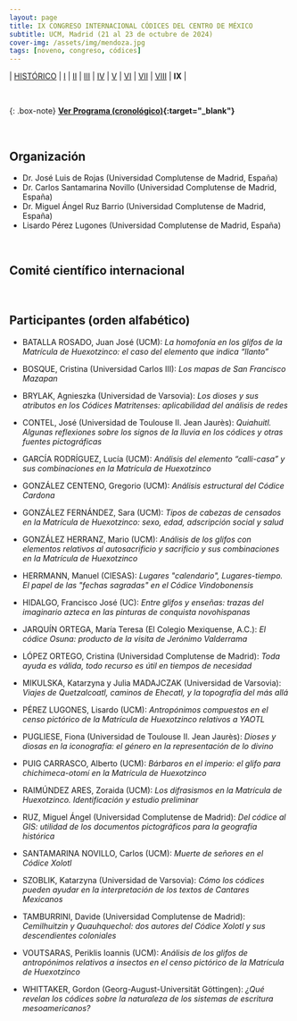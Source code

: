 ```yaml
---
layout: page
title: IX CONGRESO INTERNACIONAL CÓDICES DEL CENTRO DE MÉXICO
subtitle: UCM, Madrid (21 al 23 de octubre de 2024)
cover-img: /assets/img/mendoza.jpg
tags: [noveno, congreso, códices]
---
```


| [HISTÓRICO](/congresos/codices/historico) | [I](/congresos/codices/i) | [II](/congresos/codices/ii) | [III](/congresos/codices/iii) | [IV](/congresos/codices/iv) | [V](/congresos/codices/v) | [VI](/congresos/codices/vi) | [VII](/congresos/codices/vii) | [VIII](/congresos/codices/viii) | **IX** |

<br/>

{: .box-note}
**[Ver Programa (cronológico)](/congresos/codices/ix/docs/IX-Congreso-2024.pdf){:target="_blank"}**

<br/>

## Organización

 - Dr. José Luis de Rojas (Universidad Complutense de Madrid, España)
 - Dr. Carlos Santamarina Novillo (Universidad Complutense de Madrid, España)
 - Dr. Miguel Ángel Ruz Barrio (Universidad Complutense de Madrid, España)
 - Lisardo Pérez Lugones (Universidad Complutense de Madrid, España)

<br/>

## Comité científico internacional

<br/>

## Participantes (orden alfabético)

- BATALLA ROSADO, Juan José (UCM): *La homofonía en los glifos de la Matrícula de Huexotzinco: el caso del elemento que indica “llanto”*

- BOSQUE, Cristina (Universidad Carlos III): *Los mapas de San Francisco Mazapan*

- BRYLAK, Agnieszka (Universidad de Varsovia): *Los dioses y sus atributos en los Códices Matritenses: aplicabilidad del análisis de redes*

- CONTEL, José (Universidad de Toulouse II. Jean Jaurès): *Quiahuitl. Algunas reflexiones sobre los signos de la lluvia en los códices y otras fuentes pictográficas*

- GARCÍA RODRÍGUEZ, Lucía (UCM): *Análisis del elemento “calli-casa” y sus combinaciones en la Matrícula de Huexotzinco*

- GONZÁLEZ CENTENO, Gregorio (UCM): *Análisis estructural del Códice Cardona*

- GONZÁLEZ FERNÁNDEZ, Sara (UCM): *Tipos de cabezas de censados en la Matrícula de Huexotzinco: sexo, edad, adscripción social y salud*

- GONZÁLEZ HERRANZ, Mario (UCM): *Análisis de los glifos con elementos relativos al autosacrificio y sacrificio y sus combinaciones en la Matrícula de Huexotzinco*

- HERRMANN, Manuel (CIESAS): *Lugares "calendario", Lugares-tiempo. El papel de las "fechas sagradas" en el Códice Vindobonensis*

- HIDALGO, Francisco José (UC): *Entre glifos y enseñas: trazas del imaginario azteca en las pinturas de conquista novohispanas*

- JARQUÍN ORTEGA, María Teresa (El Colegio Mexiquense, A.C.): *El códice Osuna: producto de la visita de Jerónimo Valderrama*

- LÓPEZ ORTEGO, Cristina (Universidad Complutense de Madrid): *Toda ayuda es válida, todo recurso es útil en tiempos de necesidad*

- MIKULSKA, Katarzyna y Julia MADAJCZAK (Universidad de Varsovia): *Viajes de Quetzalcoatl, caminos de Ehecatl, y la topografía del más allá*

- PÉREZ LUGONES, Lisardo (UCM): *Antropónimos compuestos en el censo pictórico de la Matrícula de Huexotzinco relativos a YAOTL*

- PUGLIESE, Fiona (Universidad de Toulouse II. Jean Jaurès): *Dioses y diosas en la iconografía: el género en la representación de lo divino*

- PUIG CARRASCO, Alberto (UCM): *Bárbaros en el imperio: el glifo para chichimeca-otomí en la Matrícula de Huexotzinco*

- RAIMÚNDEZ ARES, Zoraida (UCM): *Los difrasismos en la Matrícula de Huexotzinco. Identificación y estudio preliminar*

- RUZ, Miguel Ángel (Universidad Complutense de Madrid): *Del códice al GIS: utilidad de los documentos pictográficos para la geografía histórica*

- SANTAMARINA NOVILLO, Carlos (UCM): *Muerte de señores en el Códice Xolotl*

- SZOBLIK, Katarzyna (Universidad de Varsovia): *Cómo los códices pueden ayudar en la interpretación de los textos de Cantares Mexicanos*

- TAMBURRINI, Davide (Universidad Complutense de Madrid): *Cemilhuitzin y Quauhquechol: dos autores del Códice Xolotl y sus descendientes coloniales*

- VOUTSARAS, Periklis Ioannis (UCM): *Análisis de los glifos de antropónimos relativos a insectos en el censo pictórico de la Matrícula de Huexotzinco*

- WHITTAKER, Gordon (Georg-August-Universität Göttingen): *¿Qué revelan los códices sobre la naturaleza de los sistemas de escritura mesoamericanos?*
